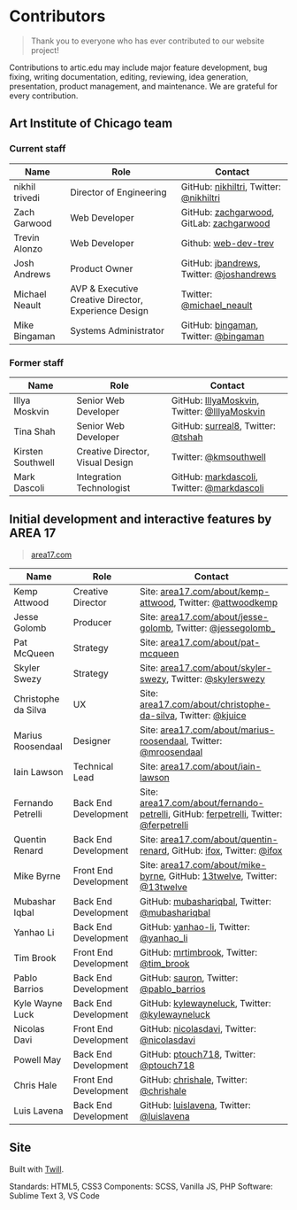 # Contributors
> Thank you to everyone who has ever contributed to our website project!

Contributions to artic.edu may include major feature development, bug fixing, writing documentation, editing, reviewing, idea generation, presentation, product management, and maintenance. We are grateful for every contribution.

## Art Institute of Chicago team
### Current staff

| Name | Role | Contact |
|---|---|---|
| nikhil trivedi | Director of Engineering | GitHub: [nikhiltri](https://github.com/nikhiltri), Twitter: [@nikhiltri](https://twitter.com/nikhiltri) |
| Zach Garwood | Web Developer | GitHub: [zachgarwood](https://github.com/zachgarwood), GitLab: [zachgarwood](https://gitlab.com/zachgarwood) |
| Trevin Alonzo | Web Developer | Github: [web-dev-trev](https://github.com/web-dev-trev) |
| Josh Andrews | Product Owner | GitHub: [jbandrews](https://github.com/jbandrews), Twitter: [@joshandrews](https://twitter.com/joshandrews) |
| Michael Neault | AVP & Executive Creative Director, Experience Design | Twitter: [@michael_neault](https://twitter.com/michael_neault) |
| Mike Bingaman | Systems Administrator | GitHub: [bingaman](https://github.com/bingaman), Twitter: [@bingaman](https://twitter.com/bingaman) |

### Former staff
| Name | Role | Contact |
|---|---|---|
| Illya Moskvin | Senior Web Developer | GitHub: [IllyaMoskvin](https://github.com/IllyaMoskvin), Twitter: [@IllyaMoskvin](https://twitter.com/IllyaMoskvin) |
| Tina Shah | Senior Web Developer | GitHub: [surreal8](https://github.com/surreal8), Twitter: [@tshah](https://twitter.com/tshah) |
| Kirsten Southwell | Creative Director, Visual Design | Twitter: [@kmsouthwell](https://twitter.com/kmsouthwell) |
| Mark Dascoli | Integration Technologist | GitHub: [markdascoli](https://github.com/markdascoli), Twitter: [@markdascoli](https://twitter.com/markdascoli) |

## Initial development and interactive features by AREA 17
> [area17.com](http://www.area17.com/)

| Name | Role | Contact |
|---|---|---|
| Kemp Attwood | Creative Director | Site: [area17.com/about/kemp-attwood](https://area17.com/about/kemp-attwood), Twitter: [@attwoodkemp](https://twitter.com/attwoodkemp) |
| Jesse Golomb | Producer | Site: [area17.com/about/jesse-golomb](https://area17.com/about/jesse-golomb), Twitter: [@jessegolomb_](https://twitter.com/jessegolomb_) |
| Pat McQueen | Strategy | Site: [area17.com/about/pat-mcqueen](https://area17.com/about/pat-mcqueen) |
| Skyler Swezy | Strategy | Site: [area17.com/about/skyler-swezy](https://area17.com/about/skyler-swezy), Twitter: [@skylerswezy](https://twitter.com/skylerswezy) |
| Christophe da Silva | UX | Site: [area17.com/about/christophe-da-silva](https://area17.com/about/christophe-da-silva), Twitter: [@kjuice](https://twitter.com/kjuice) |
| Marius Roosendaal | Designer | Site: [area17.com/about/marius-roosendaal](https://area17.com/about/marius-roosendaal), Twitter: [@mroosendaal](https://twitter.com/mroosendaal) |
| Iain Lawson | Technical Lead | Site: [area17.com/about/iain-lawson](https://area17.com/about/iain-lawson) |
| Fernando Petrelli | Back End Development | Site: [area17.com/about/fernando-petrelli](https://area17.com/about/fernando-petrelli), GitHub: [ferpetrelli](https://github.com/ferpetrelli), Twitter: [@ferpetrelli](https://twitter.com/ferpetrelli) |
| Quentin Renard | Back End Development | Site: [area17.com/about/quentin-renard](https://area17.com/about/quentin-renard), GitHub: [ifox](https://github.com/ifox), Twitter: [@ifox](https://twitter.com/ifox) |
| Mike Byrne | Front End Development | Site: [area17.com/about/mike-byrne](https://area17.com/about/mike-byrne), GitHub: [13twelve](https://github.com/13twelve), Twitter: [@13twelve](https://twitter.com/13twelve) |
| Mubashar Iqbal | Back End Development | GitHub: [mubashariqbal](https://github.com/mubashariqbal), Twitter: [@mubashariqbal](https://twitter.com/mubashariqbal) |
| Yanhao Li | Back End Development | GitHub: [yanhao-li](https://github.com/yanhao-li), Twitter: [@yanhao_li](https://twitter.com/yanhao_li) |
| Tim Brook | Front End Development | GitHub: [mrtimbrook](https://github.com/mrtimbrook), Twitter: [@tim_brook](https://twitter.com/tim_brook) |
| Pablo Barrios | Back End Development | GitHub: [sauron](https://github.com/sauron), Twitter: [@pablo_barrios](https://twitter.com/pablo_barrios) |
| Kyle Wayne Luck | Back End Development | GitHub: [kylewayneluck](https://github.com/kylewayneluck), Twitter: [@kylewayneluck](https://twitter.com/kylewayneluck) |
| Nicolas Davi | Front End Development | GitHub: [nicolasdavi](https://github.com/nicolasdavi), Twitter: [@nicolasdavi](https://twitter.com/nicolasdavi) |
| Powell May | Back End Development | GitHub: [ptouch718](https://github.com/ptouch718), Twitter: [@ptouch718](https://twitter.com/ptouch718) |
| Chris Hale | Front End Development | GitHub: [chrishale](https://github.com/chrishale), Twitter: [@chrishale](https://twitter.com/chrishale) |
| Luis Lavena | Back End Development | GitHub: [luislavena](https://github.com/luislavena), Twitter: [@luislavena](https://twitter.com/luislavena) |

## Site
Built with [Twill](https://twill.io).

Standards: HTML5, CSS3
Components: SCSS, Vanilla JS, PHP
Software: Sublime Text 3, VS Code
